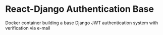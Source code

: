 # React-Django Authentication Base
Docker container building a base Django JWT authentication system with verification via e-mail